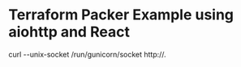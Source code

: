 # Terraform Packer Example using aiohttp and React

curl --unix-socket /run/gunicorn/socket http://.
